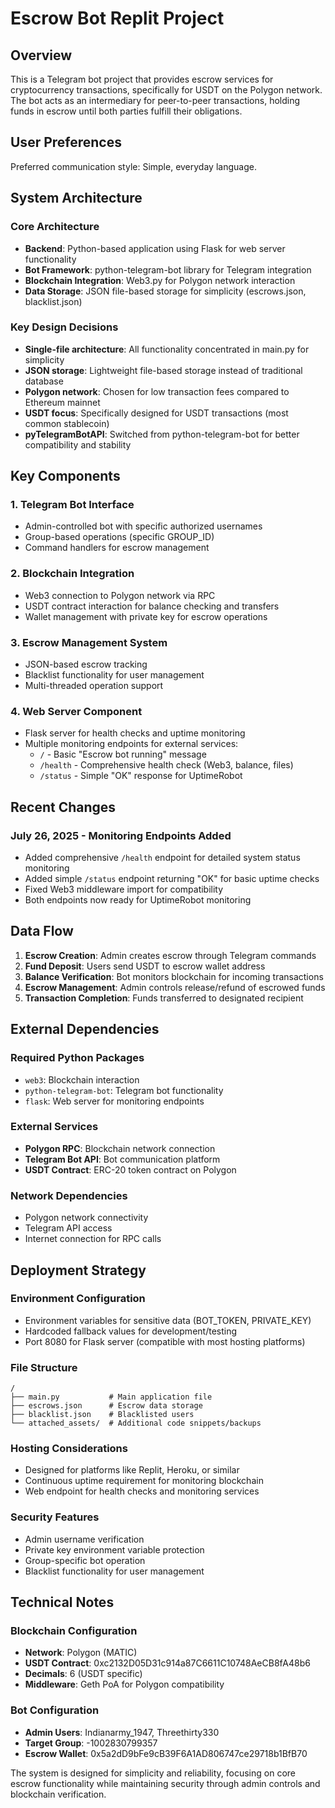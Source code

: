 # Escrow Bot Replit Project

## Overview

This is a Telegram bot project that provides escrow services for cryptocurrency transactions, specifically for USDT on the Polygon network. The bot acts as an intermediary for peer-to-peer transactions, holding funds in escrow until both parties fulfill their obligations.

## User Preferences

Preferred communication style: Simple, everyday language.

## System Architecture

### Core Architecture
- **Backend**: Python-based application using Flask for web server functionality
- **Bot Framework**: python-telegram-bot library for Telegram integration
- **Blockchain Integration**: Web3.py for Polygon network interaction
- **Data Storage**: JSON file-based storage for simplicity (escrows.json, blacklist.json)

### Key Design Decisions
- **Single-file architecture**: All functionality concentrated in main.py for simplicity
- **JSON storage**: Lightweight file-based storage instead of traditional database
- **Polygon network**: Chosen for low transaction fees compared to Ethereum mainnet
- **USDT focus**: Specifically designed for USDT transactions (most common stablecoin)
- **pyTelegramBotAPI**: Switched from python-telegram-bot for better compatibility and stability

## Key Components

### 1. Telegram Bot Interface
- Admin-controlled bot with specific authorized usernames
- Group-based operations (specific GROUP_ID)
- Command handlers for escrow management

### 2. Blockchain Integration
- Web3 connection to Polygon network via RPC
- USDT contract interaction for balance checking and transfers
- Wallet management with private key for escrow operations

### 3. Escrow Management System
- JSON-based escrow tracking
- Blacklist functionality for user management
- Multi-threaded operation support

### 4. Web Server Component
- Flask server for health checks and uptime monitoring
- Multiple monitoring endpoints for external services:
  - `/` - Basic "Escrow bot running" message  
  - `/health` - Comprehensive health check (Web3, balance, files)
  - `/status` - Simple "OK" response for UptimeRobot

## Recent Changes

### July 26, 2025 - Monitoring Endpoints Added
- Added comprehensive `/health` endpoint for detailed system status monitoring
- Added simple `/status` endpoint returning "OK" for basic uptime checks
- Fixed Web3 middleware import for compatibility
- Both endpoints now ready for UptimeRobot monitoring

## Data Flow

1. **Escrow Creation**: Admin creates escrow through Telegram commands
2. **Fund Deposit**: Users send USDT to escrow wallet address
3. **Balance Verification**: Bot monitors blockchain for incoming transactions
4. **Escrow Management**: Admin controls release/refund of escrowed funds
5. **Transaction Completion**: Funds transferred to designated recipient

## External Dependencies

### Required Python Packages
- `web3`: Blockchain interaction
- `python-telegram-bot`: Telegram bot functionality
- `flask`: Web server for monitoring endpoints

### External Services
- **Polygon RPC**: Blockchain network connection
- **Telegram Bot API**: Bot communication platform
- **USDT Contract**: ERC-20 token contract on Polygon

### Network Dependencies
- Polygon network connectivity
- Telegram API access
- Internet connection for RPC calls

## Deployment Strategy

### Environment Configuration
- Environment variables for sensitive data (BOT_TOKEN, PRIVATE_KEY)
- Hardcoded fallback values for development/testing
- Port 8080 for Flask server (compatible with most hosting platforms)

### File Structure
```
/
├── main.py           # Main application file
├── escrows.json      # Escrow data storage
├── blacklist.json    # Blacklisted users
└── attached_assets/  # Additional code snippets/backups
```

### Hosting Considerations
- Designed for platforms like Replit, Heroku, or similar
- Continuous uptime requirement for monitoring blockchain
- Web endpoint for health checks and monitoring services

### Security Features
- Admin username verification
- Private key environment variable protection
- Group-specific bot operation
- Blacklist functionality for user management

## Technical Notes

### Blockchain Configuration
- **Network**: Polygon (MATIC)
- **USDT Contract**: 0xc2132D05D31c914a87C6611C10748AeCB8fA48b6
- **Decimals**: 6 (USDT specific)
- **Middleware**: Geth PoA for Polygon compatibility

### Bot Configuration
- **Admin Users**: Indianarmy_1947, Threethirty330
- **Target Group**: -1002830799357
- **Escrow Wallet**: 0x5a2dD9bFe9cB39F6A1AD806747ce29718b1BfB70

The system is designed for simplicity and reliability, focusing on core escrow functionality while maintaining security through admin controls and blockchain verification.